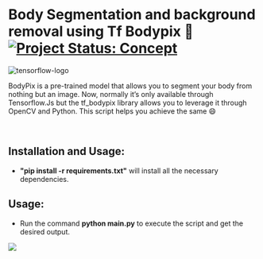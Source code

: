 # Body Segmentation and background removal using Tf Bodypix 👯 [![Project Status: Concept](https://www.repostatus.org/badges/latest/concept.svg)](https://www.repostatus.org/#concept)
![tensorflow-logo](https://user-images.githubusercontent.com/29462447/116670987-094f3b80-a9be-11eb-8ec8-f676ef5b94e5.png)

BodyPix is a pre-trained model that allows you to segment your body from nothing but an image. Now, normally it’s only available through Tensorflow.Js but the tf_bodypix library allows you to leverage it through OpenCV and Python. This script helps you achieve the same 😄

&nbsp;
## Installation and Usage:
* **"pip install -r requirements.txt"** will install all the necessary dependencies.

## Usage:
* Run the command **python main.py** to execute the script and get the desired output.

<kbd>
<img src="https://user-images.githubusercontent.com/29462447/118360269-807ef500-b5a4-11eb-9cb1-4d6d3bc22559.gif" data-canonical-src="https://user-images.githubusercontent.com/29462447/118360269-807ef500-b5a4-11eb-9cb1-4d6d3bc22559.gif"/> 
</kbd>

&nbsp;
